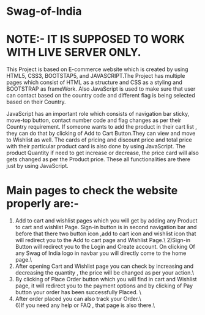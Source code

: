 # Swag-of-India

# NOTE:- IT IS SUPPOSED TO WORK WITH LIVE SERVER ONLY.
 This Project is based on E-commerce website which is created by using HTML5, CSS3, BOOTSTAP5, and JAVASCRIPT.The Project has multiple pages which consist of HTML as a structure and CSS as a styling and BOOTSTRAP as frameWork. Also JavaScript is used to make sure that user can contact based on the country code and different flag is being selected based on their Country.

 JavaScript has an important role which consists of navigation bar sticky, move-top button, contact number code and flag changes as per their Country requirement.
 If someone wants to add the product in their cart list , they can do that by clicking of Add to Cart Button.They can view and move to Wishlist as well.
 The cards of pricing and discount price and total price with their particular product card is also done by using JavaScript.
 The product Quantity if need to get increase or decrease, the price card will also gets changed as per the Product price.
 These all functionalities are there just by using JavaScript. 

# Main pages to check the website properly are:-
1) Add to cart and wishlist pages which you will get by adding any Product to cart and wishlist Page. Sign-in button is in second navigation bar and before that there two button icon ,add to cart icon and wishlist icon that will redirect you to the Add to cart page and Wishlist Page.\ 
2)Sign-in Button will redirect you to the Login and Create account. On clicking Of any Swag of India logo in navbar you will directly come to the home page.\ 
3) After opening Cart and Wishlist page you can check by increasing and decreasing the quantity , the price will be changed as per your action.\ 
4) By clicking of Place Order button which you will find in cart and Wishlist page, it will redirect you to the payment options and by clicking of Pay button your order has been successfully Placed. \  
5) After order placed you can also track your Order.\  
6)If you need any help or FAQ , that page is also there.\  
